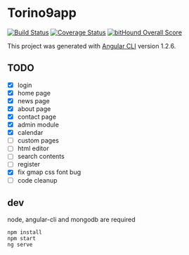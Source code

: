 # Torino9app

[![Build Status](https://travis-ci.org/taliento/torino9.svg?branch=master)](https://travis-ci.org/taliento/torino9)
[![Coverage Status](https://coveralls.io/repos/github/taliento/torino9/badge.svg?branch=master)](https://coveralls.io/github/taliento/torino9?branch=master)
[![bitHound Overall Score](https://www.bithound.io/github/taliento/torino9/badges/score.svg)](https://www.bithound.io/github/taliento/torino9)

This project was generated with [Angular CLI](https://github.com/angular/angular-cli) version 1.2.6.


## TODO

- [x] login
- [x] home page
- [x] news page
- [x] about page
- [x] contact page
- [x] admin module
- [x] calendar
- [ ] custom pages
- [ ] html editor
- [ ] search contents
- [ ] register
- [x] fix gmap css font bug
- [ ] code cleanup

## dev

node, angular-cli and mongodb are required


```
npm install
npm start
ng serve
```
